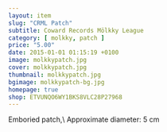 ```yaml
---
layout: item
slug: "CRML Patch"
subtitle: Coward Records Mölkky League
category: [ molkky, patch ]
price: "5.00"
date: 2015-01-01 01:15:19 +0100
image: molkkypatch.jpg
cover: molkkypatch.jpg
thumbnail: molkkypatch.jpg
bgimage: molkkypatch-bg.jpg
homepage: true
shop: ETVUNQO6WY1BKS8VLC28P27968
---
```


Emboried patch,\\
Approximate diameter: 5 cm
